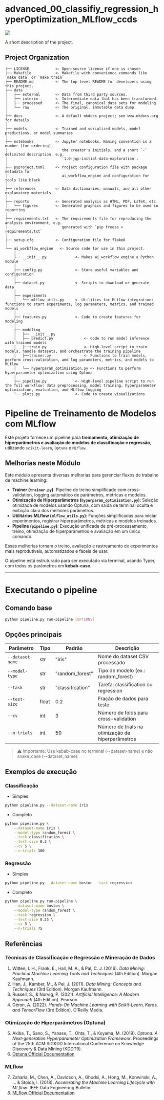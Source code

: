 # advanced_00_classifiy_regression_hyperOptimization_MLflow_ccds

<a target="_blank" href="https://cookiecutter-data-science.drivendata.org/">
    <img src="https://img.shields.io/badge/CCDS-Project%20template-328F97?logo=cookiecutter" />
</a>

A short description of the project.

## Project Organization

```
├── LICENSE            <- Open-source license if one is chosen
├── Makefile           <- Makefile with convenience commands like `make data` or `make train`
├── README.md          <- The top-level README for developers using this project.
├── data
│   ├── external       <- Data from third party sources.
│   ├── interim        <- Intermediate data that has been transformed.
│   ├── processed      <- The final, canonical data sets for modeling.
│   └── raw            <- The original, immutable data dump.
│
├── docs               <- A default mkdocs project; see www.mkdocs.org for details
│
├── models             <- Trained and serialized models, model predictions, or model summaries
│
├── notebooks          <- Jupyter notebooks. Naming convention is a number (for ordering),
│                         the creator's initials, and a short `-` delimited description, e.g.
│                         `1.0-jqp-initial-data-exploration`.
│
├── pyproject.toml     <- Project configuration file with package metadata for 
│                         ai_workflow_engine and configuration for tools like black
│
├── references         <- Data dictionaries, manuals, and all other explanatory materials.
│
├── reports            <- Generated analysis as HTML, PDF, LaTeX, etc.
│   └── figures        <- Generated graphics and figures to be used in reporting
│
├── requirements.txt   <- The requirements file for reproducing the analysis environment, e.g.
│                         generated with `pip freeze > requirements.txt`
│
├── setup.cfg          <- Configuration file for flake8
│
└── ai_workflow_engine   <- Source code for use in this project.
    │
    ├── __init__.py             <- Makes ai_workflow_engine a Python module
    │
    ├── config.py               <- Store useful variables and configuration
    │
    ├── dataset.py              <- Scripts to download or generate data
    │
    ├── experiments                
    │   └── mlflow_utils.py     <- Utilities for MLflow integration: functions to start experiments, log parameters, metrics, and trained models
    │
    ├── features.py             <- Code to create features for modeling
    │
    ├── modeling                
    │   ├── __init__.py 
    │   ├── predict.py              <- Code to run model inference with trained models          
    │   ├──train.py                 <- High-level script to train models, handle datasets, and orchestrate the training pipeline
    │   ├──trainer.py               <- Functions to train models, perform cross-validation, and log parameters, metrics, and models to MLflow
    │   └── hyperparam_optimization.py <- Functions to perform hyperparameter optimization using Optuna
    │
    ├── pipeline.py             <- High-level pipeline script to run the full workflow: data preprocessing, model training, hyperparameter optimization, evaluation, and MLflow logging
    └── plots.py                <- Code to create visualizations
```

# Pipeline de Treinamento de Modelos com MLflow

Este projeto fornece um pipeline para **treinamento, otimização de hiperparâmetros e avaliação de modelos de classificação e regressão**, utilizando `scikit-learn`, `Optuna` e `MLflow`.

## Melhorias neste Módulo

Este módulo apresenta diversas melhorias para gerenciar fluxos de trabalho de machine learning:

- **Trainer (`trainer.py`)**: Pipeline de treino simplificado com cross-validation, logging automático de parâmetros, métricas e modelos.  
- **Otimização de Hiperparâmetros (`hyperparam_optimization.py`)**: Seleção otimizada de modelos usando Optuna, com saída de terminal oculta e exibição clara dos melhores parâmetros.  
- **Utilitários MLflow (`mlflow_utils.py`)**: Funções simplificadas para iniciar experimentos, registrar hiperparâmetros, métricas e modelos treinados.  
- **Pipeline (`pipeline.py`)**: Execução unificada de pré-processamento, treino, otimização de hiperparâmetros e avaliação em um único comando.  

Essas melhorias tornam o treino, avaliação e rastreamento de experimentos mais reprodutíveis, automatizados e fáceis de usar.

O pipeline está estruturado para ser executado via terminal, usando Typer, com todos os parâmetros em **kebab-case**.

---
# Executando o pipeline
## Comando base
```bash
python pipeline.py run-pipeline [OPTIONS]
```

## Opções principais
| Parâmetro        | Tipo  | Padrão           | Descrição                                         |
| ---------------- | ----- | ---------------- | ------------------------------------------------- |
| `--dataset-name` | str   | "iris"           | Nome do dataset CSV processado                    |
| `--model-type`   | str   | "random_forest"  | Tipo de modelo (ex.: random_forest)               |
| `--task`         | str   | "classification" | Tarefa: classification ou regression              |
| `--test-size`    | float | 0.2              | Fração de dados para teste                        |
| `--cv`           | int   | 3                | Número de folds para cross-validation             |
| `--n-trials`     | int   | 50               | Número de trials na otimização de hiperparâmetros |

> ⚠️ Importante: Use kebab-case no terminal (--dataset-name) e não snake_case (--dataset_name).

## Exemplos de execução
### Classificação
- Simples

```bash
python pipeline.py --dataset-name iris
```
- Completo

```bash
python pipeline.py \
    --dataset-name iris \
    --model-type random_forest \
    --task classification \
    --test-size 0.3 \
    --cv 5 \
    --n-trials 100
```

### Regressão
- Simples

```bash
python pipeline.py --dataset-name boston --task regression
```

- Completo

```bash
python pipeline.py run-pipeline \
    --dataset-name boston \
    --model-type random_forest \
    --task regression \
    --test-size 0.25 \
    --cv 5 \
    --n-trials 75
```

## Referências

### Técnicas de Classificação e Regressão e Mineração de Dados
1. Witten, I. H., Frank, E., Hall, M. A., & Pal, C. J. (2016). *Data Mining: Practical Machine Learning Tools and Techniques* (4th Edition). Morgan Kaufmann.  
2. Han, J., Kamber, M., & Pei, J. (2011). *Data Mining: Concepts and Techniques* (3rd Edition). Morgan Kaufmann.  
3. Russell, S., & Norvig, P. (2021). *Artificial Intelligence: A Modern Approach* (4th Edition). Pearson.  
4. Géron, A. (2022). *Hands-On Machine Learning with Scikit-Learn, Keras, and TensorFlow* (3rd Edition). O’Reilly Media.

### Otimização de Hiperparâmetros (Optuna)
5. Akiba, T., Sano, S., Yanase, T., Ohta, T., & Koyama, M. (2019). *Optuna: A Next-generation Hyperparameter Optimization Framework*. Proceedings of the 25th ACM SIGKDD International Conference on Knowledge Discovery & Data Mining (KDD’19).  
6. [Optuna Official Documentation](https://optuna.org/)

### MLflow
7. Zaharia, M., Chen, A., Davidson, A., Ghodsi, A., Hong, M., Konwinski, A., … & Stoica, I. (2018). *Accelerating the Machine Learning Lifecycle with MLflow*. IEEE Data Engineering Bulletin.  
8. [MLflow Official Documentation](https://mlflow.org/)
